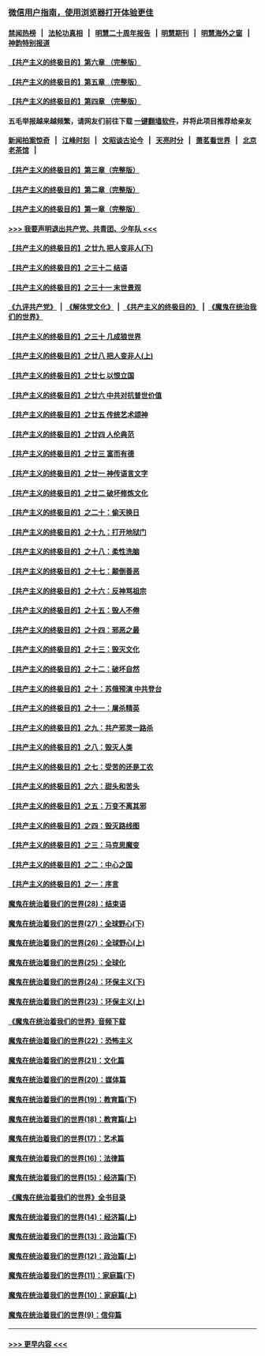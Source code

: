 ### [微信用户指南，使用浏览器打开体验更佳](https://github.com/gfw-breaker/banned-news1/blob/master/indexes/wechat-guide.md?t=0)
#### [禁闻热榜](热点新闻.md?t=0)  &nbsp;&nbsp;|&nbsp;&nbsp; [法轮功真相](https://github.com/gfw-breaker/truth/blob/master/README.md?t=0) &nbsp;&nbsp;|&nbsp;&nbsp; [明慧二十周年报告](https://github.com/gfw-breaker/mh-reports/blob/master/README.md?t=0) &nbsp;&nbsp;|&nbsp;&nbsp;[明慧期刊](https://github.com/gfw-breaker/mh-qikan) &nbsp;&nbsp;|&nbsp;&nbsp; [明慧海外之窗](https://github.com/gfw-breaker/mh-news/blob/master/README.md?t=0) &nbsp;&nbsp;|&nbsp;&nbsp; [神韵特别报道](https://github.com/gfw-breaker/mh-news/blob/master/shenyun.md?t=0)
#### [【共产主义的终极目的】第六章 （完整版）](../pages/nsc422/n11428913.md?t=02130122) 
#### [【共产主义的终极目的】第五章 （完整版）](../pages/nsc422/n11428912.md?t=02130122) 
#### [【共产主义的终极目的】第四章 （完整版）](../pages/nsc422/n11428907.md?t=02130122) 
#### 五毛举报越来越频繁，请网友们前往下载 [一键翻墙软件](https://github.com/gfw-breaker/ssr-accounts)，并将此项目推荐给亲友
#### [新闻拍案惊奇](https://github.com/gfw-breaker/banned-news1/blob/master/pages/link4.md) &nbsp;&nbsp;|&nbsp;&nbsp; [江峰时刻](https://github.com/gfw-breaker/banned-news1/blob/master/pages/link4.md) &nbsp;&nbsp;|&nbsp;&nbsp; [文昭谈古论今](https://github.com/gfw-breaker/banned-news1/blob/master/pages/link4.md) &nbsp;&nbsp;|&nbsp;&nbsp; [天亮时分](https://github.com/gfw-breaker/banned-news1/blob/master/pages/link4.md) &nbsp;&nbsp;|&nbsp;&nbsp; [萧茗看世界](https://github.com/gfw-breaker/banned-news1/blob/master/pages/link4.md) &nbsp;&nbsp;|&nbsp;&nbsp; [北京老茶馆](https://github.com/gfw-breaker/banned-news1/blob/master/pages/link4.md) &nbsp;&nbsp;|&nbsp;&nbsp; 
#### [【共产主义的终极目的】第三章（完整版）](../pages/nsc422/n11428848.md?t=02130122) 
#### [【共产主义的终极目的】第二章（完整版）](../pages/nsc422/n11428831.md?t=02130122) 
#### [【共产主义的终极目的】第一章（完整版）](../pages/nsc422/n11417651.md?t=02130122) 
#### [>>> 我要声明退出共产党、共青团、少年队 <<<](https://github.com/begood0513/goodnews/blob/master/quit/letter.md) 
#### [【共产主义的终极目的】之廿九 把人变非人(下)](../pages/nsc422/n11344140.md?t=02130122) 
#### [【共产主义的终极目的】之三十二 结语](../pages/nsc422/n11360535.md?t=02130122) 
#### [【共产主义的终极目的】之三十一 末世景观](../pages/nsc422/n11351129.md?t=02130122) 
#### [《九评共产党》](https://github.com/begood0513/9ping.md/blob/master/README.md) &nbsp;|&nbsp; [《解体党文化》](../../../../jtdwh.md/blob/master/README.md)  &nbsp;|&nbsp; [《共产主义的终极目的》](../../../../gczydzjmd.md/blob/master/README.md) &nbsp;|&nbsp; [《魔鬼在统治我们的世界》](../../../../mgztzwmdsj.md/blob/master/README.md) 
#### [【共产主义的终极目的】之三十 几成狼世界](../pages/nsc422/n11348280.md?t=02130122) 
#### [【共产主义的终极目的】之廿八 把人变非人(上)](../pages/nsc422/n11340492.md?t=02130122) 
#### [【共产主义的终极目的】之廿七 以恨立国](../pages/nsc422/n11336944.md?t=02130122) 
#### [【共产主义的终极目的】之廿六 中共对抗普世价值](../pages/nsc422/n11324785.md?t=02130122) 
#### [【共产主义的终极目的】之廿五 传统艺术颂神](../pages/nsc422/n11296396.md?t=02130122) 
#### [【共产主义的终极目的】之廿四 人伦典范](../pages/nsc422/n11296397.md?t=02130122) 
#### [【共产主义的终极目的】之廿三 富而有德](../pages/nsc422/n11283598.md?t=02130122) 
#### [【共产主义的终极目的】之廿一 神传语言文字](../pages/nsc422/n11263265.md?t=02130122) 
#### [【共产主义的终极目的】之廿二 破坏修炼文化](../pages/nsc422/n11245728.md?t=02130122) 
#### [【共产主义的终极目的】之二十：偷天换日](../pages/nsc422/n11238846.md?t=02130122) 
#### [【共产主义的终极目的】之十九：打开地狱门](../pages/nsc422/n11206376.md?t=02130122) 
#### [【共产主义的终极目的】之十八：柔性洗脑](../pages/nsc422/n11199994.md?t=02130122) 
#### [【共产主义的终极目的】之十七：颠倒善恶](../pages/nsc422/n11179782.md?t=02130122) 
#### [【共产主义的终极目的】之十六：反神骂祖宗](../pages/nsc422/n11166798.md?t=02130122) 
#### [【共产主义的终极目的】之十五：毁人不倦](../pages/nsc422/n11166792.md?t=02130122) 
#### [【共产主义的终极目的】之十四：邪恶之最](../pages/nsc422/n11150249.md?t=02130122) 
#### [【共产主义的终极目的】之十三：毁灭文化](../pages/nsc422/n11135227.md?t=02130122) 
#### [【共产主义的终极目的】之十二：破坏自然](../pages/nsc422/n11135214.md?t=02130122) 
#### [【共产主义的终极目的】之十：苏俄预演 中共登台](../pages/nsc422/n11118424.md?t=02130122) 
#### [【共产主义的终极目的】之十一：屠杀精英](../pages/nsc422/n11118442.md?t=02130122) 
#### [【共产主义的终极目的】之九：共产邪灵一路杀](../pages/nsc422/n11114139.md?t=02130122) 
#### [【共产主义的终极目的】之八：毁灭人类](../pages/nsc422/n11108503.md?t=02130122) 
#### [【共产主义的终极目的】之七：受苦的还是工农](../pages/nsc422/n11101809.md?t=02130122) 
#### [【共产主义的终极目的】之六：甜头和苦头](../pages/nsc422/n11096971.md?t=02130122) 
#### [【共产主义的终极目的】之五：万变不离其邪](../pages/nsc422/n11091285.md?t=02130122) 
#### [【共产主义的终极目的】之四：毁灭路线图](../pages/nsc422/n11086284.md?t=02130122) 
#### [【共产主义的终极目的】之三：马克思魔变](../pages/nsc422/n11061941.md?t=02130122) 
#### [【共产主义的终极目的】之二：中心之国](../pages/nsc422/n11047728.md?t=02130122) 
#### [【共产主义的终极目的】之一：序言](../pages/nsc422/n11086077.md?t=02130122) 
#### [魔鬼在统治着我们的世界(28)：结束语](../pages/nsc422/n10936246.md?t=02130122) 
#### [魔鬼在统治着我们的世界(27)：全球野心(下)](../pages/nsc422/n10928319.md?t=02130122) 
#### [魔鬼在统治着我们的世界(26)：全球野心(上)](../pages/nsc422/n10900318.md?t=02130122) 
#### [魔鬼在统治着我们的世界(25)：全球化](../pages/nsc422/n10788205.md?t=02130122) 
#### [魔鬼在统治着我们的世界(24)：环保主义(下)](../pages/nsc422/n10695307.md?t=02130122) 
#### [魔鬼在统治着我们的世界(23)：环保主义(上)](../pages/nsc422/n10688613.md?t=02130122) 
#### [《魔鬼在统治着我们的世界》音频下载](../pages/nsc422/n10635553.md?t=02130122) 
#### [魔鬼在统治着我们的世界(22)：恐怖主义](../pages/nsc422/n10614727.md?t=02130122) 
#### [魔鬼在统治着我们的世界(21)：文化篇](../pages/nsc422/n10597706.md?t=02130122) 
#### [魔鬼在统治着我们的世界(20)：媒体篇](../pages/nsc422/n10586579.md?t=02130122) 
#### [魔鬼在统治着我们的世界(19)：教育篇(下)](../pages/nsc422/n10564808.md?t=02130122) 
#### [魔鬼在统治着我们的世界(18)：教育篇(上)](../pages/nsc422/n10526970.md?t=02130122) 
#### [魔鬼在统治着我们的世界(17)：艺术篇](../pages/nsc422/n10499093.md?t=02130122) 
#### [魔鬼在统治着我们的世界(16)：法律篇](../pages/nsc422/n10485969.md?t=02130122) 
#### [魔鬼在统治着我们的世界(15)：经济篇(下)](../pages/nsc422/n10469975.md?t=02130122) 
#### [《魔鬼在统治着我们的世界》全书目录](../pages/nsc422/n10464261.md?t=02130122) 
#### [魔鬼在统治着我们的世界(14)：经济篇(上)](../pages/nsc422/n10457370.md?t=02130122) 
#### [魔鬼在统治着我们的世界(13)：政治篇(下)](../pages/nsc422/n10448270.md?t=02130122) 
#### [魔鬼在统治着我们的世界(12)：政治篇(上)](../pages/nsc422/n10444576.md?t=02130122) 
#### [魔鬼在统治着我们的世界(11)：家庭篇(下)](../pages/nsc422/n10440961.md?t=02130122) 
#### [魔鬼在统治着我们的世界(10)：家庭篇(上)](../pages/nsc422/n10435448.md?t=02130122) 
#### [魔鬼在统治着我们的世界(9)：信仰篇](../pages/nsc422/n10432159.md?t=02130122) 

----
#### [ >>> 更早内容 <<< ](../indexes/nsc422-earlier.md)
